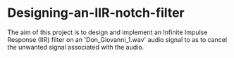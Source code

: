 # Designing-an-IIR-notch-filter
The aim of this project is to design and implement an Infinite Impulse Response (IIR) filter on an 'Don_Giovanni_1.wav' audio signal to as to cancel the unwanted signal associated with the audio.
